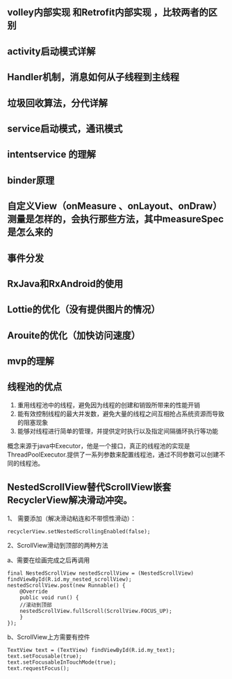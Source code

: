 ## volley内部实现 和Retrofit内部实现 ，比较两者的区别

## activity启动模式详解

## Handler机制，消息如何从子线程到主线程

## 垃圾回收算法，分代详解

## service启动模式，通讯模式

## intentservice 的理解

## binder原理

## 自定义View（onMeasure 、onLayout、onDraw）测量是怎样的，会执行那些方法，其中measureSpec是怎么来的

## 事件分发

## RxJava和RxAndroid的使用

## Lottie的优化（没有提供图片的情况）

## Arouite的优化（加快访问速度）

## mvp的理解

## 线程池的优点

1. 重用线程池中的线程，避免因为线程的创建和销毁所带来的性能开销
2. 能有效控制线程的最大并发数，避免大量的线程之间互相抢占系统资源而导致的阻塞现象
3. 能够对线程进行简单的管理，并提供定时执行以及指定间隔循环执行等功能

概念来源于java中Executor，他是一个接口，真正的线程池的实现是ThreadPoolExecutor.提供了一系列参数来配置线程池，通过不同参数可以创建不同的线程池。


## NestedScrollView替代ScrollView嵌套RecyclerView解决滑动冲突。

1、 需要添加（解决滑动粘连和不带惯性滑动）：

    recyclerView.setNestedScrollingEnabled(false);

2、ScrollView滑动到顶部的两种方法

a、需要在绘画完成之后再调用

    final NestedScrollView nestedScrollView = (NestedScrollView) findViewById(R.id.my_nested_scrollView);
    nestedScrollView.post(new Runnable() {
	    @Override
	    public void run() {
	    //滚动到顶部
	    nestedScrollView.fullScroll(ScrollView.FOCUS_UP);
	    }
    });
    
b、ScrollView上方需要有控件

    TextView text = (TextView) findViewById(R.id.my_text);
    text.setFocusable(true);
    text.setFocusableInTouchMode(true);
    text.requestFocus();


